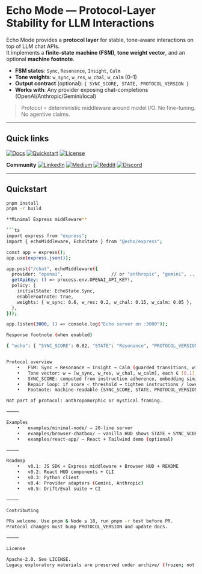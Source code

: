 # Echo Mode — Protocol-Layer Stability for LLM Interactions

Echo Mode provides a **protocol layer** for stable, tone-aware interactions on top of LLM chat APIs.  
It implements a **finite-state machine (FSM)**, **tone weight vector**, and an optional **machine footnote**.

- **FSM states**: `Sync`, `Resonance`, `Insight`, `Calm`
- **Tone weights**: `w_sync`, `w_res`, `w_chal`, `w_calm` (0–1)
- **Output contract** (optional): `{ SYNC_SCORE, STATE, PROTOCOL_VERSION }`
- **Works with**: Any provider exposing chat-completions (OpenAI/Anthropic/Gemini/local)

> Protocol = deterministic middleware around model I/O. No fine-tuning. No agentive claims.

---

## Quick links

[![Docs](https://img.shields.io/badge/Docs-Protocol_Overview-informational)](#protocol-overview) 
[![Quickstart](https://img.shields.io/badge/Quickstart-5_min-green)](#quickstart) 
[![License](https://img.shields.io/badge/License-Apache--2.0-blue)](#license)

**Community**
[![LinkedIn](https://img.shields.io/badge/LinkedIn-Follow-blue?logo=linkedin)](www.linkedin.com/in/echo-mode-io-766051376)
[![Medium](https://img.shields.io/badge/Medium-Read-black?logo=medium)](https://medium.com/@seanhongbusiness/beyond-prompts-the-protocol-layer-for-llms-ae5dd2ad0a21)
[![Reddit](https://img.shields.io/badge/Reddit-Discuss-orange?logo=reddit)](https://www.reddit.com/user/Medium_Charity6146/)
[![Discord](https://img.shields.io/badge/Discord-Join-5865F2?logo=discord&logoColor=white)](https://discord.gg/kDQgjYXBcx)

---

## Quickstart

```bash
pnpm install
pnpm -r build

**Minimal Express middleware**

```ts
import express from "express";
import { echoMiddleware, EchoState } from "@echo/express";

const app = express();
app.use(express.json());

app.post("/chat", echoMiddleware({
  provider: "openai",                  // or "anthropic", "gemini", ...
  getApiKey: () => process.env.OPENAI_API_KEY!,
  policy: {
    initialState: EchoState.Sync,
    enableFootnote: true,
    weights: { w_sync: 0.6, w_res: 0.2, w_chal: 0.15, w_calm: 0.05 },
  },
}));

app.listen(3000, () => console.log("Echo server on :3000"));

Response footnote (when enabled)

{ "echo": { "SYNC_SCORE": 0.82, "STATE": "Resonance", "PROTOCOL_VERSION": "v1.3" } }


Protocol overview
	•	FSM: Sync → Resonance → Insight → Calm (guarded transitions, with safe back-edges)
	•	Tone vector: w = [w_sync, w_res, w_chal, w_calm], each ∈ [0,1], ‖w‖₁ = 1
	•	SYNC_SCORE: computed from instruction adherence, embedding similarity, stability penalties, safety gates
	•	Repair loop: if score < threshold → tighten instructions / lower temperature / fallback Calm
	•	Footnote: machine-readable {SYNC_SCORE, STATE, PROTOCOL_VERSION} appended out-of-band

Not part of protocol: anthropomorphic or mystical framing.

⸻

Examples
	•	examples/minimal-node/ — 20-line server
	•	examples/browser-chatbox/ — vanilla HUD shows STATE + SYNC_SCORE
	•	examples/react-app/ — React + Tailwind demo (optional)

⸻

Roadmap
	•	v0.1: JS SDK + Express middleware + Browser HUD + README
	•	v0.2: React HUD components + CLI
	•	v0.3: Python client
	•	v0.4: Provider adapters (Gemini, Anthropic)
	•	v0.5: Drift/Eval suite + CI

⸻

Contributing

PRs welcome. Use pnpm & Node ≥ 18, run pnpm -r test before PR.
Protocol changes must bump PROTOCOL_VERSION and update docs.

⸻

License

Apache-2.0. See LICENSE.
Legacy exploratory materials are preserved under archive/ (frozen; not part of the public API).
